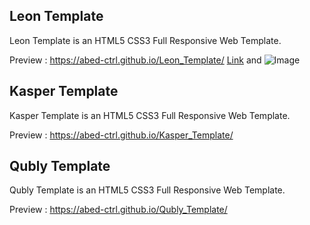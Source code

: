  ## Leon Template

Leon Template is an HTML5 CSS3 Full Responsive Web Template.

Preview : https://abed-ctrl.github.io/Leon_Template/ [Link](url) and ![Image](src)

## Kasper Template

Kasper Template is an HTML5 CSS3 Full Responsive Web Template.

Preview : https://abed-ctrl.github.io/Kasper_Template/

## Qubly Template

Qubly Template is an HTML5 CSS3 Full Responsive Web Template.

Preview : https://abed-ctrl.github.io/Qubly_Template/
